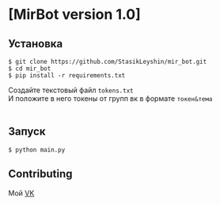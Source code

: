 # [MirBot version 1.0]


## Установка
```
$ git clone https://github.com/StasikLeyshin/mir_bot.git
$ cd mir_bot
$ pip install -r requirements.txt
```

Создайте текстовый файл `tokens.txt`</br>
И положите в него токены от групп вк в формате `токен&тема`</br></br>
## Запуск
```
$ python main.py
```

## Contributing</br>
Мой [VK](https://vk.com/id597624554)
